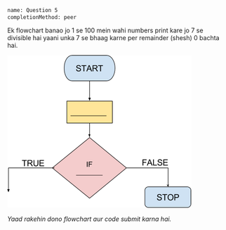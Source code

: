 ```ngMeta
name: Question 5
completionMethod: peer
```

Ek flowchart banao jo 1 se 100 mein wahi numbers print kare jo 7 se divisible hai yaani unka 7 se bhaag karne per remainder (shesh) 0 bachta hai.

![empty flowchart](assets/question_images/12.6-image1.png)

*Yaad rakehin dono flowchart aur code submit karna hai.*